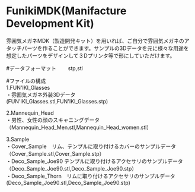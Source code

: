 # FunikiMDK(Manifacture Development Kit)

雰囲気メガネMDK（製造開発キット）を用いれば、ご自分で雰囲気メガネのアタッチパーツを作ることができます。サンプルの3Dデータを元に様々な用途を想定したパーツをデザインして３Dプリンタ等で形にしていただけます。

#データフォーマット　　
stp,stl　　

#ファイルの構成  
1.FUN'IKI_Glasses  
・雰囲気メガネ外装3Dデータ  
  (FUN'IKI_Glasses.stl,FUN'IKI_Glasses.stp)  

2.Mannequin_Head  
・男性、女性の顔のスキャニングデータ  
（Mannequin_Head_Men.stl,Mannequin_Head_women.stl）  
  
3.Sample  
・Cover_Sample　リム、テンプルに取り付けるカバーのサンプルデータ  
（Cover_Sample.stl,Cover_Sample.stp）  
・Deco_Sample_Joe90 テンプルに取り付けるアクセサリのサンプルデータ  
（Deco_Sample_Joe90.stl,Deco_Sample_Joe90.stp）  
・Deco_Sample_Thorn　リムに取り付けるアクセサリのサンプルデータ  
  (Deco_Sample_Joe90.stl,Deco_Sample_Joe90.stp)  
   
   
 
 


